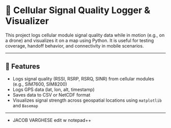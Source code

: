 # 📡 Cellular Signal Quality Logger & Visualizer

This project logs cellular module signal quality data while in motion (e.g., on a drone) and visualizes it on a map using Python. It is useful for testing coverage, handoff behavior, and connectivity in mobile scenarios.

---

## 🧰 Features

- Logs signal quality (RSSI, RSRP, RSRQ, SINR) from cellular modules (e.g., SIM7600, SIM8200)
- Logs GPS data (lat, lon, alt, timestamp)
- Saves data to CSV or NetCDF format
- Visualizes signal strength across geospatial locations using `matplotlib` and `Basemap`

---

- JACOB VARGHESE edit w notepad++

